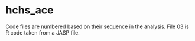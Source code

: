 # hchs_ace
Code files are numbered based on their sequence in the analysis. 
File 03 is R code taken from a JASP file. 